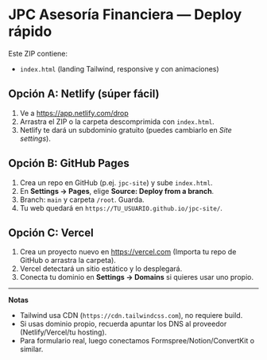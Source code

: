 # JPC Asesoría Financiera — Deploy rápido

Este ZIP contiene:
- `index.html` (landing Tailwind, responsive y con animaciones)

## Opción A: Netlify (súper fácil)
1) Ve a https://app.netlify.com/drop
2) Arrastra el ZIP o la carpeta descomprimida con `index.html`.
3) Netlify te dará un subdominio gratuito (puedes cambiarlo en *Site settings*).

## Opción B: GitHub Pages
1) Crea un repo en GitHub (p.ej. `jpc-site`) y sube `index.html`.
2) En **Settings → Pages**, elige **Source: Deploy from a branch**.
3) Branch: `main` y carpeta `/root`. Guarda.
4) Tu web quedará en `https://TU_USUARIO.github.io/jpc-site/`.

## Opción C: Vercel
1) Crea un proyecto nuevo en https://vercel.com (Importa tu repo de GitHub o arrastra la carpeta).
2) Vercel detectará un sitio estático y lo desplegará.
3) Conecta tu dominio en **Settings → Domains** si quieres usar uno propio.

---

**Notas**
- Tailwind usa CDN (`https://cdn.tailwindcss.com`), no requiere build.
- Si usas dominio propio, recuerda apuntar los DNS al proveedor (Netlify/Vercel/tu hosting).
- Para formulario real, luego conectamos Formspree/Notion/ConvertKit o similar.